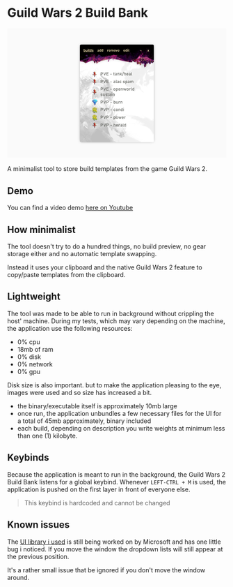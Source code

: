 # Guild Wars 2 Build Bank
![banner](/docs/banner.png)

A minimalist tool to store build templates from the game Guild Wars 2.

## Demo
You can find a video demo [here on Youtube](https://www.youtube.com/watch?v=PRpPOlQEKt8)

## How minimalist
The tool doesn't try to do a hundred things, no build preview, no gear storage
either and no automatic template swapping.

Instead it uses your clipboard and the native Guild Wars 2 feature to copy/paste templates from the clipboard.

## Lightweight
The tool was made to be able to run in background without crippling the host' machine. During my tests, which may vary depending on the machine, the application use the following resources:
 - 0% cpu
 - 18mb of ram
 - 0% disk
 - 0% network
 - 0% gpu

Disk size is also important. but to make the application pleasing to the eye, images were used and so size has increased a bit.
 - the binary/executable itself is approximately 10mb large
 - once run, the application unbundles a few necessary files for the UI for a total of 45mb approximately, binary included
 - each build, depending on description you write weights at minimum less than one (1) kilobyte.

## Keybinds
Because the application is meant to run in the background, the Guild Wars 2 Build Bank listens for a global keybind. Whenever `LEFT-CTRL + M` is used, the application is pushed on the first layer in front of everyone else.

> This keybind is hardcoded and cannot be changed

## Known issues
The [UI library i used](https://docs.microsoft.com/fr-fr/microsoft-edge/webview2/) is still being worked on by Microsoft and has one little bug i noticed. If you move the window the dropdown lists will still appear at the previous position.

It's a rather small issue that be ignored if you don't move the window around.